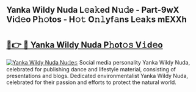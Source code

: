 ## Yanka Wildy Nuda L𝚎a𝚔ed N𝚞𝚍e - Part-9wX Vi𝚍𝚎o P𝚑𝚘tos - H𝚘𝚝 O𝚗𝚕yf𝚊ns L𝚎a𝚔s mEXXh

# <h2><a href="http://kf1cnl.oniu.top/?m=Yanka+Wildy+Nuda">🔗👉 🔴 Yanka Wildy Nuda P𝚑ot𝚘𝚜 V𝚒d𝚎o</a></h2>

[![Yanka Wildy Nuda Nu𝚍e𝚜](https://i.imgur.com/0qMVB7G.gif)](http://kf1cnl.oniu.top/?m=Yanka+Wildy+Nuda)
Social media personality Yanka Wildy Nuda, celebrated for publishing dance and lifestyle material, consisting of presentations and blogs. Dedicated environmentalist Yanka Wildy Nuda, celebrated for their passion and efforts to protect the natural world.  
